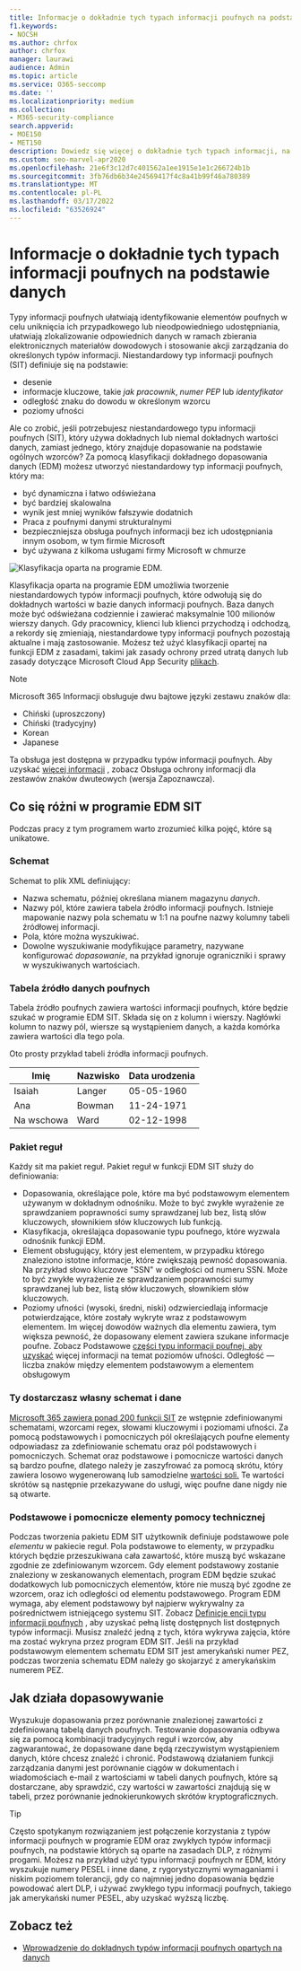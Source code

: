 ```yaml
---
title: Informacje o dokładnie tych typach informacji poufnych na podstawie danych
f1.keywords:
- NOCSH
ms.author: chrfox
author: chrfox
manager: laurawi
audience: Admin
ms.topic: article
ms.service: O365-seccomp
ms.date: ''
ms.localizationpriority: medium
ms.collection:
- M365-security-compliance
search.appverid:
- MOE150
- MET150
description: Dowiedz się więcej o dokładnie tych typach informacji, na których są oparte informacje poufne.
ms.custom: seo-marvel-apr2020
ms.openlocfilehash: 21e6f3c12d7c401562a1ee1915e1e1c266724b1b
ms.sourcegitcommit: 3fb76db6b34e24569417f4c8a41b99f46a780389
ms.translationtype: MT
ms.contentlocale: pl-PL
ms.lasthandoff: 03/17/2022
ms.locfileid: "63526924"
---
```

# <a name="learn-about-exact-data-match-based-sensitive-information-types"></a>Informacje o dokładnie tych typach informacji poufnych na podstawie danych

[](sensitive-information-type-learn-about.md) Typy informacji poufnych ułatwiają identyfikowanie elementów poufnych w celu uniknięcia ich przypadkowego lub nieodpowiedniego udostępniania, ułatwiają zlokalizowanie odpowiednich danych w ramach zbierania elektronicznych materiałów dowodowych i stosowanie akcji zarządzania do określonych typów informacji. Niestandardowy typ informacji poufnych (SIT) definiuje się na podstawie:

- desenie
- informacje kluczowe, takie *jak pracownik*, *numer PEP* lub *identyfikator*
- odległość znaku do dowodu w określonym wzorcu
- poziomy ufności

Ale co zrobić, jeśli potrzebujesz niestandardowego typu informacji poufnych (SIT), który używa dokładnych lub niemal dokładnych wartości danych, zamiast jednego, który znajduje dopasowanie na podstawie ogólnych wzorców? Za pomocą klasyfikacji dokładnego dopasowania danych (EDM) możesz utworzyć niestandardowy typ informacji poufnych, który ma:

- być dynamiczna i łatwo odświeżana
- być bardziej skalowalna
- wynik jest mniej wyników fałszywie dodatnich
- Praca z poufnymi danymi strukturalnymi
- bezpieczniejsza obsługa poufnych informacji bez ich udostępniania innym osobom, w tym firmie Microsoft
- być używana z kilkoma usługami firmy Microsoft w chmurze

![Klasyfikacja oparta na programie EDM.](../media/EDMClassification.png)

Klasyfikacja oparta na programie EDM umożliwia tworzenie niestandardowych typów informacji poufnych, które odwołują się do dokładnych wartości w bazie danych informacji poufnych. Baza danych może być odświeżana codziennie i zawierać maksymalnie 100 milionów wierszy danych. Gdy pracownicy, klienci lub klienci przychodzą i odchodzą, a rekordy się zmieniają, niestandardowe typy informacji poufnych pozostają aktualne i mają zastosowanie. Możesz też użyć klasyfikacji opartej na funkcji EDM z zasadami, takimi jak zasady [](dlp-learn-about-dlp.md) ochrony przed utratą danych lub zasady dotyczące Microsoft Cloud App Security [plikach](/cloud-app-security/data-protection-policies).

> [!NOTE]
> Microsoft 365 Informacji obsługuje dwu bajtowe języki zestawu znaków dla:
>
> - Chiński (uproszczony)
> - Chiński (tradycyjny)
> - Korean
> - Japanese
>
> Ta obsługa jest dostępna w przypadku typów informacji poufnych. Aby uzyskać [więcej informacji](mip-dbcs-relnotes.md) , zobacz Obsługa ochrony informacji dla zestawów znaków dwuteowych (wersja Zapoznawcza).

## <a name="whats-different-in-an-edm-sit"></a>Co się różni w programie EDM SIT

Podczas pracy z tym programem warto zrozumieć kilka pojęć, które są unikatowe.  

### <a name="schema"></a>Schemat

Schemat to plik XML definiujący:

- Nazwa schematu, później określana mianem magazynu *danych*. 
- Nazwy pól, które zawiera tabela źródło informacji poufnych. Istnieje mapowanie nazwy pola schematu w 1:1 na poufne nazwy kolumny tabeli źródłowej informacji.
- Pola, które można wyszukiwać.
- Dowolne wyszukiwanie modyfikujące parametry, nazywane konfigurować *dopasowanie*, na przykład ignoruje ograniczniki i sprawy w wyszukiwanych wartościach.

### <a name="sensitive-information-source-table"></a>Tabela źródło danych poufnych

Tabela źródło poufnych zawiera wartości informacji poufnych, które będzie szukać w programie EDM SIT. Składa się on z kolumn i wierszy. Nagłówki kolumn to nazwy pól, wiersze są wystąpieniem danych, a każda komórka zawiera wartości dla tego pola.

Oto prosty przykład tabeli źródła informacji poufnych.

|Imię  |Nazwisko  |Data urodzenia  |
|---------|---------|---------|
|Isaiah   |Langer  | 05-05-1960 |
|Ana   |Bowman         |11-24-1971 |
|Na wschowa   |Ward         |02-12-1998 |


### <a name="rule-package"></a>Pakiet reguł

Każdy sit ma pakiet reguł. Pakiet reguł w funkcji EDM SIT służy do definiowania:

- Dopasowania, określające pole, które ma być podstawowym elementem używanym w dokładnym odnośniku. Może to być zwykłe wyrażenie ze sprawdzaniem poprawności sumy sprawdzanej lub bez, listą słów kluczowych, słownikiem słów kluczowych lub funkcją.
- Klasyfikacja, określająca dopasowanie typu poufnego, które wyzwala odnośnik funkcji EDM.
- Element obsługujący, który jest elementem, w przypadku którego znaleziono istotne informacje, które zwiększają pewność dopasowania. Na przykład słowo kluczowe "SSN" w odległości od numeru SSN. Może to być zwykłe wyrażenie ze sprawdzaniem poprawności sumy sprawdzanej lub bez, listą słów kluczowych, słownikiem słów kluczowych.
- Poziomy ufności (wysoki, średni, niski) odzwierciedlają informacje potwierdzające, które zostały wykryte wraz z podstawowym elementem. Im więcej dowodów ważnych dla elementu zawiera, tym większa pewność, że dopasowany element zawiera szukane informacje poufne. Zobacz Podstawowe [części typu informacji poufnej, aby uzyskać](sensitive-information-type-learn-about.md#fundamental-parts-of-a-sensitive-information-type) więcej informacji na temat poziomów ufności.
Odległość — liczba znaków między elementem podstawowym a elementem obsługowym

### <a name="you-supply-your-own-schema-and-data"></a>Ty dostarczasz własny schemat i dane

[Microsoft 365 zawiera ponad 200 funkcji SIT](sensitive-information-type-entity-definitions.md) ze wstępnie zdefiniowanymi schematami, wzorcami regex, słowami kluczowymi i poziomami ufności. Za pomocą podstawowych i pomocniczych pól określających poufne elementy odpowiadasz za zdefiniowanie schematu oraz pól podstawowych i pomocniczych. Schemat oraz podstawowe i pomocnicze wartości danych są bardzo poufne, dlatego należy je zaszyfrować za pomocą skrótu, który [](/dotnet/standard/security/ensuring-data-integrity-with-hash-codes) zawiera losowo wygenerowaną lub samodzielne [wartości soli.](https://en.wikipedia.org/wiki/Salt_(cryptography)#:~:text=The%20salt%20value%20is%20generated%20at%20random%20and,the%20salt%20value%20and%20hashed%20value%20are%20stored.) Te wartości skrótów są następnie przekazywane do usługi, więc poufne dane nigdy nie są otwarte.

### <a name="primary-and-secondary-support-elements"></a>Podstawowe i pomocnicze elementy pomocy technicznej

Podczas tworzenia pakietu EDM SIT użytkownik definiuje podstawowe pole *elementu* w pakiecie reguł. Pola podstawowe to elementy, w przypadku których będzie przeszukiwana cała zawartość, które muszą być wskazane zgodnie ze zdefiniowanym wzorcem. Gdy element podstawowy zostanie znaleziony w zeskanowanych elementach, program EDM będzie szukać dodatkowych lub pomocniczych  elementów, które nie muszą być zgodne ze wzorcem, oraz ich odległości od elementu podstawowego. Program EDM wymaga, aby element podstawowy był najpierw wykrywalny za pośrednictwem istniejącego systemu SIT. Zobacz [Definicje encji typu informacji poufnych](sensitive-information-type-entity-definitions.md) , aby uzyskać pełną listę dostępnych list dostępnych typów informacji. Musisz znaleźć jedną z tych, która wykrywa zajęcia, które ma zostać wykryna przez program EDM SIT. Jeśli na przykład podstawowym elementem schematu EDM SIT jest amerykański numer PEZ, podczas tworzenia schematu EDM należy go skojarzyć z amerykańskim numerem PEZ.[](sensitive-information-type-entity-definitions.md#us-social-security-number-ssn)


## <a name="how-matching-works"></a>Jak działa dopasowywanie

Wyszukuje dopasowania przez porównanie znalezionej zawartości z zdefiniowaną tabelą danych poufnych. Testowanie dopasowania odbywa się za pomocą kombinacji tradycyjnych reguł i wzorców, aby zagwarantować, że dopasowane dane będą rzeczywistym wystąpieniem danych, które chcesz znaleźć i chronić. Podstawową działaniem funkcji zarządzania danymi jest porównanie ciągów w dokumentach i wiadomościach e-mail z wartościami w tabeli danych poufnych, które są dostarczane, aby sprawdzić, czy wartości w zawartości znajdują się w tabeli, przez porównanie jednokierunkowych skrótów kryptograficznych.

> [!TIP]
> Często spotykanym rozwiązaniem jest połączenie korzystania z typów informacji poufnych w programie EDM oraz zwykłych typów informacji poufnych, na podstawie których są oparte na zasadach DLP, z różnymi progami. Możesz na przykład użyć typu informacji poufnych nr EDM, który wyszukuje numery PESEL i inne dane, z rygorystycznymi wymaganiami i niskim poziomem tolerancji, gdy co najmniej jedno dopasowania będzie powodować alert DLP, i używać zwykłego typu informacji poufnych, takiego jak amerykański numer PESEL, aby uzyskać wyższą liczbę.  

## <a name="see-also"></a>Zobacz też

- [Wprowadzenie do dokładnych typów informacji poufnych opartych na danych](sit-get-started-exact-data-match-based-sits-overview.md#get-started-with-exact-data-match-based-sensitive-information-types)
   
